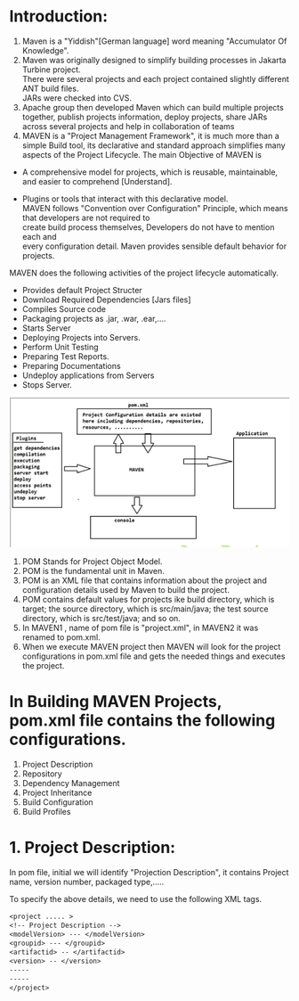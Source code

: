 # Introduction:

1. Maven is a "Yiddish"[German language] word meaning "Accumulator Of Knowledge".  
2. Maven was originally designed to simplify building processes in Jakarta Turbine project.  
There were several projects and each project contained slightly different ANT build files.  
JARs were checked into CVS.  
3. Apache group then developed Maven which can build multiple projects together, publish
projects information, deploy projects, share JARs across several projects and help in
collaboration of teams  
4. MAVEN is a "Project Management Framework", it is much more than a simple Build tool, its
declarative and standard approach simplifies many aspects of the Project Lifecycle.
The main Objective of MAVEN is  
 
* A comprehensive model for projects, which is reusable, maintainable, and easier to
comprehend [Understand].  

* Plugins or tools that interact with this declarative model.  
MAVEN follows "Convention over Configuration" Principle, which means that developers are not
required to  
create build process themselves, Developers do not have to mention each and  
every configuration detail. Maven provides sensible default behavior for projects.  

MAVEN does the following activities of the project lifecycle automatically.  
* Provides default Project Structer  
* Download Required Dependencies [Jars files]  
* Compiles Source code  
* Packaging projects as .jar, .war, .ear,....  
* Starts Server  
* Deploying Projects into Servers.  
* Perform Unit Testing  
* Preparing Test Reports.  
* Preparing Documentations  
* Undeploy applications from Servers  
* Stops Server.

![pom.png](https://github.com/shaukatmakandar786/Spring-notes-images/blob/main/pom.png)  

1. POM Stands for Project Object Model.
2. POM is the fundamental unit in Maven.
3. POM is an XML file that contains information about the project and configuration details used by Maven to build the project.
4. POM contains default values for projects ike build directory, which is target; the source directory, which is src/main/java; the test source directory, which is src/test/java; and so on.
5. In MAVEN1 , name of pom file is "project.xml", in MAVEN2 it was renamed to pom.xml.
6. When we execute MAVEN project then MAVEN will look for the project configurations in pom.xml file and gets the needed things and executes the project.

# In Building MAVEN Projects, pom.xml file contains the following configurations.

1. Project Description
2. Repository
3. Dependency Management
4. Project Inheritance
5. Build Configuration
6. Build Profiles

# 1. Project Description:

In pom file, initial we will identify "Projection Description", it contains Project name, version
number, packaged type,.....  

To specify the above details, we need to use the following XML tags.  

    <project ..... >
    <!-- Project Description -->
    <modelVersion> --- </modelVersion>
    <groupid> --- </groupid>
    <artifactid> -- </artifactid>
    <version> -- </version>
    -----
    -----
    </project>

